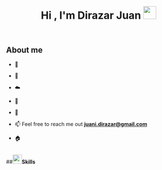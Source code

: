 <h1 align="center">Hi , I'm Dirazar Juan <img src="https://media.giphy.com/media/hvRJCLFzcasrR4ia7z/giphy.gif" width="35"></h1>


<br>

## About me

<!--Intro start-->
- 🔭

- 🌱 

- ☁️ 

- 📝 

- 💬
  
- 📫 Feel free to reach me out **juani.dirazar@gmail.com**

- 🏠 
<!--Intro end-->

<br>
<div>
  ##<img src="https://media2.giphy.com/media/QssGEmpkyEOhBCb7e1/giphy.gif?cid=ecf05e47a0n3gi1bfqntqmob8g9aid1oyj2wr3ds3mg700bl&rid=giphy.gif" width ="25"><b>Skills</b>
</div>
<br>
